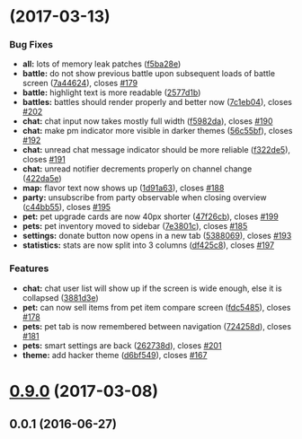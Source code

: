 <a name=""></a>
# [](https://github.com/IdleLands/Play/compare/0.9.0...v) (2017-03-13)


### Bug Fixes

* **all:** lots of memory leak patches ([f5ba28e](https://github.com/IdleLands/Play/commit/f5ba28e))
* **battle:** do not show previous battle upon subsequent loads of battle screen ([7a44624](https://github.com/IdleLands/Play/commit/7a44624)), closes [#179](https://github.com/IdleLands/Play/issues/179)
* **battle:** highlight text is more readable ([2577d1b](https://github.com/IdleLands/Play/commit/2577d1b))
* **battles:** battles should render properly and better now ([7c1eb04](https://github.com/IdleLands/Play/commit/7c1eb04)), closes [#202](https://github.com/IdleLands/Play/issues/202)
* **chat:** chat input now takes mostly full width ([f5982da](https://github.com/IdleLands/Play/commit/f5982da)), closes [#190](https://github.com/IdleLands/Play/issues/190)
* **chat:** make pm indicator more visible in darker themes ([56c55bf](https://github.com/IdleLands/Play/commit/56c55bf)), closes [#192](https://github.com/IdleLands/Play/issues/192)
* **chat:** unread chat message indicator should be more reliable ([f322de5](https://github.com/IdleLands/Play/commit/f322de5)), closes [#191](https://github.com/IdleLands/Play/issues/191)
* **chat:** unread notifier decrements properly on channel change ([422da5e](https://github.com/IdleLands/Play/commit/422da5e))
* **map:** flavor text now shows up ([1d91a63](https://github.com/IdleLands/Play/commit/1d91a63)), closes [#188](https://github.com/IdleLands/Play/issues/188)
* **party:** unsubscribe from party observable when closing overview ([c44bb55](https://github.com/IdleLands/Play/commit/c44bb55)), closes [#195](https://github.com/IdleLands/Play/issues/195)
* **pet:** pet upgrade cards are now 40px shorter ([47f26cb](https://github.com/IdleLands/Play/commit/47f26cb)), closes [#199](https://github.com/IdleLands/Play/issues/199)
* **pets:** pet inventory moved to sidebar ([7e3801c](https://github.com/IdleLands/Play/commit/7e3801c)), closes [#185](https://github.com/IdleLands/Play/issues/185)
* **settings:** donate button now opens in a new tab ([5388069](https://github.com/IdleLands/Play/commit/5388069)), closes [#193](https://github.com/IdleLands/Play/issues/193)
* **statistics:** stats are now split into 3 columns ([df425c8](https://github.com/IdleLands/Play/commit/df425c8)), closes [#197](https://github.com/IdleLands/Play/issues/197)


### Features

* **chat:** chat user list will show up if the screen is wide enough, else it is collapsed ([3881d3e](https://github.com/IdleLands/Play/commit/3881d3e))
* **pet:** can now sell items from pet item compare screen ([fdc5485](https://github.com/IdleLands/Play/commit/fdc5485)), closes [#178](https://github.com/IdleLands/Play/issues/178)
* **pets:** pet tab is now remembered between navigation ([724258d](https://github.com/IdleLands/Play/commit/724258d)), closes [#181](https://github.com/IdleLands/Play/issues/181)
* **pets:** smart settings are back ([262738d](https://github.com/IdleLands/Play/commit/262738d)), closes [#201](https://github.com/IdleLands/Play/issues/201)
* **theme:** add hacker theme ([d6bf549](https://github.com/IdleLands/Play/commit/d6bf549)), closes [#167](https://github.com/IdleLands/Play/issues/167)



<a name="0.9.0"></a>
# [0.9.0](https://github.com/IdleLands/Play/compare/0.0.1...0.9.0) (2017-03-08)



<a name="0.0.1"></a>
## 0.0.1 (2016-06-27)



